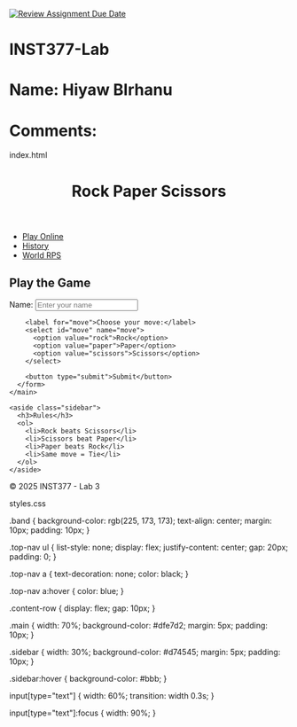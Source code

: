 [![Review Assignment Due Date](https://classroom.github.com/assets/deadline-readme-button-22041afd0340ce965d47ae6ef1cefeee28c7c493a6346c4f15d667ab976d596c.svg)](https://classroom.github.com/a/LXHgsJqg)
# INST377-Lab

# Name: Hiyaw BIrhanu

# Comments: 

index.html

<!DOCTYPE html>
<html lang="en">
<head>
  <meta charset="UTF-8">
  <title>Rock Paper Scissors</title>
  <link rel="stylesheet" href="styles.css">
</head>
<body>
  <header class="band">
    <h1>Rock Paper Scissors</h1>
  </header>

  <nav class="top-nav">
    <ul>
      <li><a href="https://www.rpsgame.org/" target="_blank">Play Online</a></li>
      <li><a href="https://en.wikipedia.org/wiki/Rock_paper_scissors" target="_blank">History</a></li>
      <li><a href="https://www.worldrps.com/" target="_blank">World RPS</a></li>
    </ul>
  </nav>


  <section class="content-row">
    <main class="main">
      <h2>Play the Game</h2>
      <form>
        <label for="playerName">Name:</label>
        <input type="text" id="playerName" name="playerName" placeholder="Enter your name" required>

        <label for="move">Choose your move:</label>
        <select id="move" name="move">
          <option value="rock">Rock</option>
          <option value="paper">Paper</option>
          <option value="scissors">Scissors</option>
        </select>

        <button type="submit">Submit</button>
      </form>
    </main>

    <aside class="sidebar">
      <h3>Rules</h3>
      <ol>
        <li>Rock beats Scissors</li>
        <li>Scissors beat Paper</li>
        <li>Paper beats Rock</li>
        <li>Same move = Tie</li>
      </ol>
    </aside>
  </section>

  <footer class="band">
    <p>&copy; 2025 INST377 - Lab 3</p>
  </footer>
</body>
</html>






styles.css 

.band {
  background-color: rgb(225, 173, 173);
  text-align: center;
  margin: 10px;
  padding: 10px;
}


.top-nav ul {
  list-style: none;
  display: flex;
  justify-content: center;
  gap: 20px;
  padding: 0;
}

.top-nav a {
  text-decoration: none;
  color: black;
}

.top-nav a:hover {
  color: blue;
}

.content-row {
  display: flex;
  gap: 10px;
}

.main {
  width: 70%;
  background-color: #dfe7d2;
  margin: 5px;
  padding: 10px;
}

.sidebar {
  width: 30%;
  background-color: #d74545;
  margin: 5px;
  padding: 10px;
}

.sidebar:hover {
  background-color: #bbb;
}

input[type="text"] {
  width: 60%;
  transition: width 0.3s;
}

input[type="text"]:focus {
  width: 90%;
}

